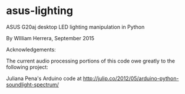 # asus-lighting
ASUS G20aj desktop LED lighting manipulation in Python

By WIlliam Herrera, September 2015

Acknowledgements:

The current audio processing portions of this code owe greatly to the following project:

Juliana Pena's Arduino code at http://julip.co/2012/05/arduino-python-soundlight-spectrum/

